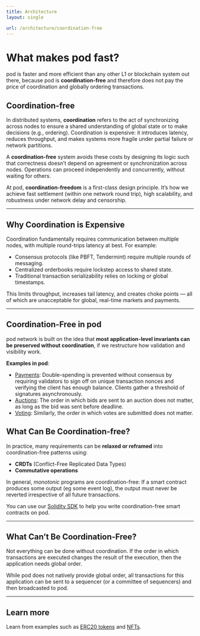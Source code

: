 ```yaml
---
title: Architecture
layout: single

url: /architecture/coordination-free
---
```


# What makes pod fast?

pod is faster and more efficient than any other L1 or blockchain system out there, because pod is **coordination-free** and therefore does not pay the price of coordination and globally ordering transactions.

## Coordination-free

In distributed systems, **coordination** refers to the act of synchronizing across nodes to ensure a shared understanding of global state or to make decisions (e.g., ordering). Coordination is expensive: it introduces latency, reduces throughput, and makes systems more fragile under partial failure or network partitions.

A **coordination-free** system avoids these costs by designing its logic such that correctness doesn’t depend on agreement or synchronization across nodes. Operations can proceed independently and concurrently, without waiting for others.

At pod, **coordination-freedom** is a first-class design principle. It’s how we achieve fast settlement (within one network round trip), high scalability, and robustness under network delay and censorship.

---

## Why Coordination is Expensive

Coordination fundamentally requires communication between multiple nodes, with multiple round-trips latency at best. For example:

- Consensus protocols (like PBFT, Tendermint) require multiple rounds of messaging.
- Centralized orderbooks require lockstep access to shared state.
- Traditional transaction serializability relies on locking or global timestamps.

This limits throughput, increases tail latency, and creates choke points — all of which are unacceptable for global, real-time markets and payments.

---

## Coordination-Free in pod

pod network is built on the idea that **most application-level invariants can be preserved without coordination**, if we restructure how validation and visibility work.

**Examples in pod**:

- [Payments](/examples/tokens): Double-spending is prevented without consensus by requiring validators to sign off on unique transaction nonces and verifying the client has enough balance. Clients gather a threshold of signatures asynchronously.
- [Auctions](/examples/auctions): The order in which bids are sent to an auction does not matter, as long as the bid was sent before deadline.
- [Voting](/examples/voting): Similarly, the order in which votes are submitted does not matter.

## What Can Be Coordination-free?

In practice, many requirements can be **relaxed or reframed** into coordination-free patterns using:

- **CRDTs** (Conflict-Free Replicated Data Types)
- **Commutative operations**

In general, *monotonic* programs are coordination-free: If a smart contract produces some output (eg some event log), the output must never be reverted irrespective of all future transactions.

You can use our [Solidity SDK](/solidity-sdk) to help you write coordination-free smart contracts on pod.

---

## What Can’t Be Coordination-Free?

Not everything can be done without coordination. If the order in which transactions are executed changes the result of the execution, then the application needs global order.

While pod does not natively provide global order, all transactions for this application can be sent to a sequencer (or a committee of sequencers) and then broadcasted to pod.

---

## Learn more

Learn from examples such as [ERC20 tokens](/examples/tokens) and [NFTs](/examples/nfts).

